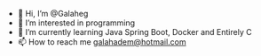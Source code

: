 - 👋 Hi, I’m @Galaheg
- 👀 I’m interested in programming
- 🌱 I’m currently learning Java Spring Boot, Docker and Entirely C
- 📫 How to reach me galahadem@hotmail.com
